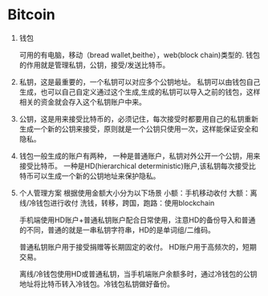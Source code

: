 # Bitcoin

1. 钱包

    可用的有电脑，移动（bread wallet,beithe），web(block chain)类型的.
    钱包的作用就是管理私钥，公钥，接受/发送比特币。

2. 私钥，这是最重要的，一个私钥可以对应多个公钥地址。
    私钥可以由钱包自己生成，也可以自己自定义通过这个生成,生成的私钥可以导入之前的钱包，这样相关的资金就会存入这个私钥账户中来。

3. 公钥，这是用来接受比特币的，必须记住，每次接受时都要用自己的私钥重新生成一个新的公钥来接受，原则就是一个公钥只使用一次，这样能保证安全和隐私。

4. 钱包一般生成的账户有两种，
    一种是普通账户，私钥对外公开一个公钥，用来接受比特币。
    一种是HD(hierarchical deterministic)账户,该私钥每次接受比特币可以生成一个新的公钥地址来保护隐私。

5. 个人管理方案
    根据使用金额大小分为以下场景
    小额：手机移动收付 
    大额：离线/冷钱包进行收付
    洗钱，转移，跨国，跑路：使用blockchain

    手机端使用HD账户+普通私钥账户配合日常使用，注意HD的备份导入和普通的不同，普通的就是一串私钥字符串，HD的是单词组/二维码。

    普通私钥账户用于接受捐赠等长期固定的收付。
    HD账户用于高频次的，短期交易。

    离线/冷钱包使用HD或普通私钥，当手机端账户余额多时，通过冷钱包的公钥地址将比特币转入冷钱包。冷钱包私钥做好备份。